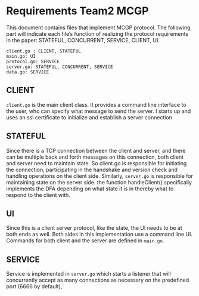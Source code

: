 # Requirements Team2 MCGP

This document contains files that implement MCGP protocol. The following part will indicate each file’s function of realizing the protocol requirements in the paper: STATEFUL, CONCURRENT, SERVICE, CLIENT, UI.

```
client.go : CLIENT, STATEFUL
main.go: UI  
protocol.go: SERVICE  
server.go: STATEFUL, CONCURRENT, SERVICE
data.go: SERVICE
```

## CLIENT

`client.go` is the main client class. It provides a command line interface to the user, who can specify what message to send the server. I starts up and uses an ssl certificate to initialize and establish a  server connection

## STATEFUL

Since there is a TCP connection between the client and server, and there can be multiple back and forth messages on this connection, both client and server need to maintain state. So client.go is responsible for initiating the connection, participating in the handshake and version check and handling operations on the client side. Similarly, `server.go` is responsible for maintaining state on the server side. the function handleClient() specifically implements the DFA depending on what state it is in thereby what to respond to the client with.

## UI

Since this is a client server protocol, like the state, the UI needs to be at both ends as well. Both sides in this implementation use a command line UI. Commands for both client and the server are defined in `main.go`.

## SERVICE

Service is implemented in `server.go` which starts a listener that will concurrently accept as many connections as necessary on the predefined port (6666 by default),

